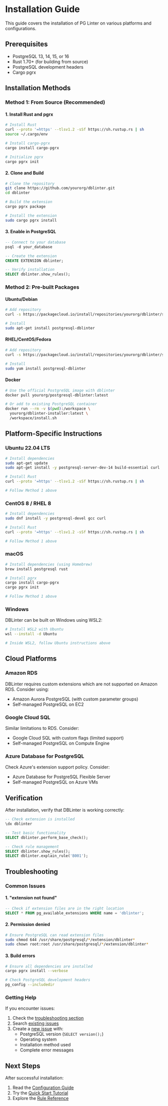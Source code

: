 # Installation Guide

This guide covers the installation of PG Linter on various platforms and configurations.

## Prerequisites

- PostgreSQL 13, 14, 15, or 16
- Rust 1.70+ (for building from source)
- PostgreSQL development headers
- Cargo pgrx

## Installation Methods

### Method 1: From Source (Recommended)

#### 1. Install Rust and pgrx

```bash
# Install Rust
curl --proto '=https' --tlsv1.2 -sSf https://sh.rustup.rs | sh
source ~/.cargo/env

# Install cargo-pgrx
cargo install cargo-pgrx

# Initialize pgrx
cargo pgrx init
```

#### 2. Clone and Build

```bash
# Clone the repository
git clone https://github.com/yourorg/dblinter.git
cd dblinter

# Build the extension
cargo pgrx package

# Install the extension
sudo cargo pgrx install
```

#### 3. Enable in PostgreSQL

```sql
-- Connect to your database
psql -d your_database

-- Create the extension
CREATE EXTENSION dblinter;

-- Verify installation
SELECT dblinter.show_rules();
```

### Method 2: Pre-built Packages

#### Ubuntu/Debian

```bash
# Add repository
curl -s https://packagecloud.io/install/repositories/yourorg/dblinter/script.deb.sh | sudo bash

# Install
sudo apt-get install postgresql-dblinter
```

#### RHEL/CentOS/Fedora

```bash
# Add repository
curl -s https://packagecloud.io/install/repositories/yourorg/dblinter/script.rpm.sh | sudo bash

# Install
sudo yum install postgresql-dblinter
```

#### Docker

```bash
# Use the official PostgreSQL image with dblinter
docker pull yourorg/postgresql-dblinter:latest

# Or add to existing PostgreSQL container
docker run --rm -v $(pwd):/workspace \
  yourorg/dblinter-installer:latest \
  /workspace/install.sh
```

## Platform-Specific Instructions

### Ubuntu 22.04 LTS

```bash
# Install dependencies
sudo apt-get update
sudo apt-get install -y postgresql-server-dev-14 build-essential curl

# Install Rust
curl --proto '=https' --tlsv1.2 -sSf https://sh.rustup.rs | sh

# Follow Method 1 above
```

### CentOS 8 / RHEL 8

```bash
# Install dependencies
sudo dnf install -y postgresql-devel gcc curl

# Install Rust
curl --proto '=https' --tlsv1.2 -sSf https://sh.rustup.rs | sh

# Follow Method 1 above
```

### macOS

```bash
# Install dependencies (using Homebrew)
brew install postgresql rust

# Install pgrx
cargo install cargo-pgrx
cargo pgrx init

# Follow Method 1 above
```

### Windows

DBLinter can be built on Windows using WSL2:

```bash
# Install WSL2 with Ubuntu
wsl --install -d Ubuntu

# Inside WSL2, follow Ubuntu instructions above
```

## Cloud Platforms

### Amazon RDS

DBLinter requires custom extensions which are not supported on Amazon RDS. Consider using:
- Amazon Aurora PostgreSQL (with custom parameter groups)
- Self-managed PostgreSQL on EC2

### Google Cloud SQL

Similar limitations to RDS. Consider:
- Google Cloud SQL with custom flags (limited support)
- Self-managed PostgreSQL on Compute Engine

### Azure Database for PostgreSQL

Check Azure's extension support policy. Consider:
- Azure Database for PostgreSQL Flexible Server
- Self-managed PostgreSQL on Azure VMs

## Verification

After installation, verify that DBLinter is working correctly:

```sql
-- Check extension is installed
\dx dblinter

-- Test basic functionality
SELECT dblinter.perform_base_check();

-- Check rule management
SELECT dblinter.show_rules();
SELECT dblinter.explain_rule('B001');
```

## Troubleshooting

### Common Issues

#### 1. "extension not found"
```sql
-- Check if extension files are in the right location
SELECT * FROM pg_available_extensions WHERE name = 'dblinter';
```

#### 2. Permission denied
```bash
# Ensure PostgreSQL can read extension files
sudo chmod 644 /usr/share/postgresql/*/extension/dblinter*
sudo chown root:root /usr/share/postgresql/*/extension/dblinter*
```

#### 3. Build errors
```bash
# Ensure all dependencies are installed
cargo pgrx install --verbose

# Check PostgreSQL development headers
pg_config --includedir
```

### Getting Help

If you encounter issues:

1. Check the [troubleshooting section](troubleshooting.md)
2. Search [existing issues](https://github.com/yourorg/dblinter/issues)
3. Create a [new issue](https://github.com/yourorg/dblinter/issues/new) with:
   - PostgreSQL version (`SELECT version();`)
   - Operating system
   - Installation method used
   - Complete error messages

## Next Steps

After successful installation:

1. Read the [Configuration Guide](configure.md)
2. Try the [Quick Start Tutorial](tutorials/quickstart.md)
3. Explore the [Rule Reference](rules/)
